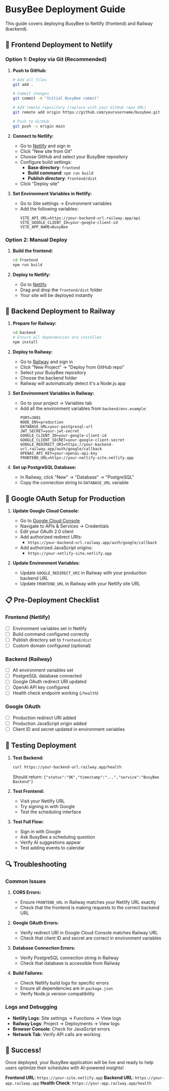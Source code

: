 # BusyBee Deployment Guide

This guide covers deploying BusyBee to Netlify (frontend) and Railway (backend).

## 🚀 Frontend Deployment to Netlify

### Option 1: Deploy via Git (Recommended)

1. **Push to GitHub:**
   ```bash
   # Add all files
   git add .
   
   # Commit changes
   git commit -m "Initial BusyBee commit"
   
   # Add remote repository (replace with your GitHub repo URL)
   git remote add origin https://github.com/yourusername/busybee.git
   
   # Push to GitHub
   git push -u origin main
   ```

2. **Connect to Netlify:**
   - Go to [Netlify](https://netlify.com) and sign in
   - Click "New site from Git"
   - Choose GitHub and select your BusyBee repository
   - Configure build settings:
     - **Base directory**: `frontend`
     - **Build command**: `npm run build`
     - **Publish directory**: `frontend/dist`
   - Click "Deploy site"

3. **Set Environment Variables in Netlify:**
   - Go to Site settings → Environment variables
   - Add the following variables:
     ```
     VITE_API_URL=https://your-backend-url.railway.app/api
     VITE_GOOGLE_CLIENT_ID=your-google-client-id
     VITE_APP_NAME=BusyBee
     ```

### Option 2: Manual Deploy

1. **Build the frontend:**
   ```bash
   cd frontend
   npm run build
   ```

2. **Deploy to Netlify:**
   - Go to [Netlify](https://netlify.com)
   - Drag and drop the `frontend/dist` folder
   - Your site will be deployed instantly

## 🚂 Backend Deployment to Railway

1. **Prepare for Railway:**
   ```bash
   cd backend
   # Ensure all dependencies are installed
   npm install
   ```

2. **Deploy to Railway:**
   - Go to [Railway](https://railway.app) and sign in
   - Click "New Project" → "Deploy from GitHub repo"
   - Select your BusyBee repository
   - Choose the backend folder
   - Railway will automatically detect it's a Node.js app

3. **Set Environment Variables in Railway:**
   - Go to your project → Variables tab
   - Add all the environment variables from `backend/env.example`:
     ```
     PORT=3001
     NODE_ENV=production
     DATABASE_URL=your-postgresql-url
     JWT_SECRET=your-jwt-secret
     GOOGLE_CLIENT_ID=your-google-client-id
     GOOGLE_CLIENT_SECRET=your-google-client-secret
     GOOGLE_REDIRECT_URI=https://your-backend-url.railway.app/auth/google/callback
     OPENAI_API_KEY=your-openai-api-key
     FRONTEND_URL=https://your-netlify-site.netlify.app
     ```

4. **Set up PostgreSQL Database:**
   - In Railway, click "New" → "Database" → "PostgreSQL"
   - Copy the connection string to `DATABASE_URL` variable

## 🔧 Google OAuth Setup for Production

1. **Update Google Cloud Console:**
   - Go to [Google Cloud Console](https://console.cloud.google.com)
   - Navigate to APIs & Services → Credentials
   - Edit your OAuth 2.0 client
   - Add authorized redirect URIs:
     - `https://your-backend-url.railway.app/auth/google/callback`
   - Add authorized JavaScript origins:
     - `https://your-netlify-site.netlify.app`

2. **Update Environment Variables:**
   - Update `GOOGLE_REDIRECT_URI` in Railway with your production backend URL
   - Update `FRONTEND_URL` in Railway with your Netlify site URL

## 📋 Pre-Deployment Checklist

### Frontend (Netlify)
- [ ] Environment variables set in Netlify
- [ ] Build command configured correctly
- [ ] Publish directory set to `frontend/dist`
- [ ] Custom domain configured (optional)

### Backend (Railway)
- [ ] All environment variables set
- [ ] PostgreSQL database connected
- [ ] Google OAuth redirect URI updated
- [ ] OpenAI API key configured
- [ ] Health check endpoint working (`/health`)

### Google OAuth
- [ ] Production redirect URI added
- [ ] Production JavaScript origin added
- [ ] Client ID and secret updated in environment variables

## 🧪 Testing Deployment

1. **Test Backend:**
   ```bash
   curl https://your-backend-url.railway.app/health
   ```
   Should return: `{"status":"OK","timestamp":"...","service":"BusyBee Backend"}`

2. **Test Frontend:**
   - Visit your Netlify URL
   - Try signing in with Google
   - Test the scheduling interface

3. **Test Full Flow:**
   - Sign in with Google
   - Ask BusyBee a scheduling question
   - Verify AI suggestions appear
   - Test adding events to calendar

## 🔍 Troubleshooting

### Common Issues

1. **CORS Errors:**
   - Ensure `FRONTEND_URL` in Railway matches your Netlify URL exactly
   - Check that the frontend is making requests to the correct backend URL

2. **Google OAuth Errors:**
   - Verify redirect URI in Google Cloud Console matches Railway URL
   - Check that client ID and secret are correct in environment variables

3. **Database Connection Errors:**
   - Verify PostgreSQL connection string in Railway
   - Check that database is accessible from Railway

4. **Build Failures:**
   - Check Netlify build logs for specific errors
   - Ensure all dependencies are in `package.json`
   - Verify Node.js version compatibility

### Logs and Debugging

- **Netlify Logs**: Site settings → Functions → View logs
- **Railway Logs**: Project → Deployments → View logs
- **Browser Console**: Check for JavaScript errors
- **Network Tab**: Verify API calls are working

## 🎉 Success!

Once deployed, your BusyBee application will be live and ready to help users optimize their schedules with AI-powered insights!

**Frontend URL**: `https://your-site.netlify.app`
**Backend URL**: `https://your-app.railway.app`
**Health Check**: `https://your-app.railway.app/health`
